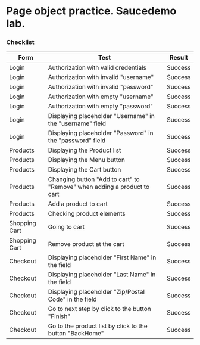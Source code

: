 # Page object practice. Saucedemo lab.


### Checklist

| Form | Test | Result |
| --- | --- | --- |
| Login | Authorization with valid credentials | Success |
| Login | Authorization with invalid "username" | Success |
| Login | Authorization with invalid "password"  | Success |
| Login | Authorization with empty "username" | Success |
| Login | Authorization with empty "password" | Success |
| Login | Displaying placeholder "Username" in the "username" field  | Success |
| Login | Displaying placeholder "Рassword" in the "password" field | Success |
| Products | Displaying the Product list| Success |
| Products | Displaying the Menu button| Success |
| Products | Displaying the Cart button  | Success |
| Products | Changing button "Add to cart" to "Remove" when adding a product to cart | Success |
| Products | Add a product to cart | Success |
| Products | Checking product elements  | Success |
| Shopping Cart | Going to cart | Success |
| Shopping Cart | Remove product at the cart | Success |
| Checkout | Displaying placeholder "First Name" in the field  | Success |
| Checkout | Displaying placeholder "Last Name" in the field   | Success |
| Checkout | Displaying placeholder "Zip/Postal Code" in the field   | Success |
| Checkout | Go to next step by click to the button "Finish"  | Success |
| Checkout | Go to the product list by click to the button "BackHome"  | Success |